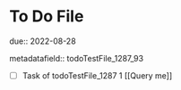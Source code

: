 # To Do File

due:: 2022-08-28

metadatafield:: todoTestFile_1287_93

- [ ] Task of todoTestFile_1287 1 [[Query me]]
